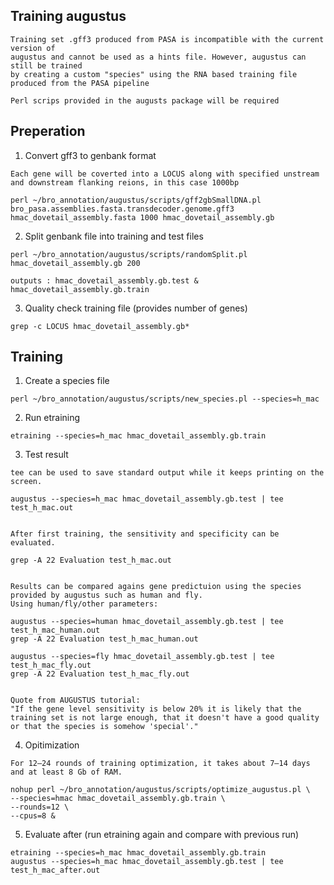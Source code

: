 ## Training augustus 

```
Training set .gff3 produced from PASA is incompatible with the current version of 
augustus and cannot be used as a hints file. However, augustus can still be trained
by creating a custom "species" using the RNA based training file produced from the PASA pipeline

Perl scrips provided in the augusts package will be required
```

## Preperation

1. Convert gff3 to genbank format 
```
Each gene will be coverted into a LOCUS along with specified unstream and downstream flanking reions, in this case 1000bp

perl ~/bro_annotation/augustus/scripts/gff2gbSmallDNA.pl bro_pasa.assemblies.fasta.transdecoder.genome.gff3 hmac_dovetail_assembly.fasta 1000 hmac_dovetail_assembly.gb
```

2. Split genbank file into training and test files
```
perl ~/bro_annotation/augustus/scripts/randomSplit.pl hmac_dovetail_assembly.gb 200

outputs : hmac_dovetail_assembly.gb.test & hmac_dovetail_assembly.gb.train
```

3. Quality check training file (provides number of genes)
```
grep -c LOCUS hmac_dovetail_assembly.gb*
```

## Training

1. Create a species file
```
perl ~/bro_annotation/augustus/scripts/new_species.pl --species=h_mac
```

2. Run etraining
```
etraining --species=h_mac hmac_dovetail_assembly.gb.train
```

3. Test result
```
tee can be used to save standard output while it keeps printing on the screen.

augustus --species=h_mac hmac_dovetail_assembly.gb.test | tee test_h_mac.out


After first training, the sensitivity and specificity can be evaluated.

grep -A 22 Evaluation test_h_mac.out


Results can be compared agains gene predictuion using the species provided by augustus such as human and fly.
Using human/fly/other parameters:

augustus --species=human hmac_dovetail_assembly.gb.test | tee test_h_mac_human.out
grep -A 22 Evaluation test_h_mac_human.out

augustus --species=fly hmac_dovetail_assembly.gb.test | tee test_h_mac_fly.out
grep -A 22 Evaluation test_h_mac_fly.out


Quote from AUGUSTUS tutorial:
"If the gene level sensitivity is below 20% it is likely that the training set is not large enough, that it doesn't have a good quality or that the species is somehow 'special'."
```

4. Opitimization
```
For 12–24 rounds of training optimization, it takes about 7–14 days and at least 8 Gb of RAM.

nohup perl ~/bro_annotation/augustus/scripts/optimize_augustus.pl \
--species=hmac hmac_dovetail_assembly.gb.train \
--rounds=12 \
--cpus=8 &
```

5. Evaluate after (run etraining again and compare with previous run)
```
etraining --species=h_mac hmac_dovetail_assembly.gb.train
augustus --species=h_mac hmac_dovetail_assembly.gb.test | tee test_h_mac_after.out
```
